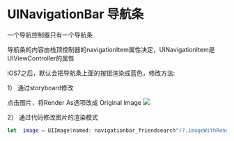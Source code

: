 # UINavigationBar 导航条
一个导航控制器只有一个导航条

导航条的内容由栈顶控制器的navigationItem属性决定，UINavigationItem是UIViewController的属性

iOS7之后，默认会把导航条上面的按钮渲染成蓝色，修改方法:

1） 通过storyboard修改
               
   点击图片，将Render As选项改成 Original Image
   ![](此处有照片)

2） 通过代码修改图片的渲染模式

```swift
let  image = UIImage(named: navigationbar_friendsearch")?.imageWithRenderingMode(.AlwaysOriginal)
```
